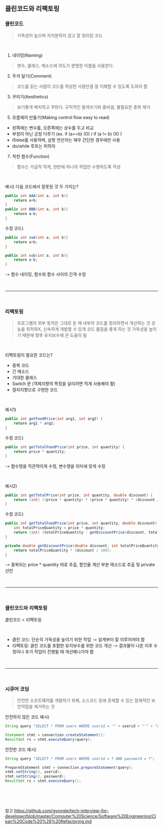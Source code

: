 ## 클린코드와 리팩토링

### 클린코드
> 가독성이 높으며 지저분하지 않고 잘 정리된 코드

<br>

1. 네이밍(Naming)
> 변수, 클래스, 메소드에 의도가 분명한 이름을 사용한다.

2. 주석 달기(Comment)
> 코드를 읽는 사람이 코드를 작성한 사람만큼 잘 이해할 수 있도록 도와야 함

3. 꾸미기(Aesthetics)
> 보기좋게 배치하고 꾸민다. 규칙적인 들여쓰기와 줄바꿈, 불필요한 중복 제거

5. 흐름제어 만들기(Making control flow easy to read)
  - 왼쪽에는 변수를, 오른쪽에는 상수를 두고 비교
  - 부정이 아닌 긍정 다루기 (ex. if (a==b) (O) / if (a != b) (X) )
  - if/else를 사용하며, 삼항 연산자는 매우 간단한 경우에만 사용
  - do/while 루프는 피하자

7. 착한 함수(Function)
> 함수는 가급적 작게, 한번에 하나의 작업만 수행하도록 작성



<br>

예시) 다음 코드에서 잘못된 것 두 가지는?
```java
public int AAA(int a, int b){
    return a+b;
}
public int BBB(int a, int b){
    return a-b;
}
```
수정 코드)

```java
public int sum(int a, int b){
    return a+b;
}

public int sub(int a, int b){
    return a-b;
}
```

-> 함수 네이밍, 함수와 함수 사이의 간격 수정


<br>

---

<br>

### 리팩토링
> 프로그램의 외부 동작은 그대로 둔 채 내부의 코드를 정리하면서 개선하는 것
> 성능을 최적화X, 신속하게 개발할 수 있게 코드 품질을 좋게 하는 것
> 가독성을 높이기 때문에 향후 유지보수에 큰 도움이 됨

<br>

리팩토링이 필요한 코드는?
- 중복 코드
- 긴 메소드
- 거대한 클래스
- Switch 문 (객체지향의 특징을 살리려면 적게 사용해야 함)
- 절차지향으로 구현한 코드

<br>

예시1)

```java
public int getFoodPrice(int arg1, int arg2) {
    return arg1 * arg2;
}
```

수정 코드)

```java
public int getTotalFoodPrice(int price, int quantity) {
    return price * quantity;
}
```

-> 함수명을 직관적이게 수정, 변수명을 의미에 맞게 수정

<br>

예시2)

```java
public int getTotalPrice(int price, int quantity, double discount) {
    return (int) ((price * quantity) * (price * quantity) * (discount /100));
}
```

수정 코드)

```java
public int getTotalFoodPrice(int price, int quantity, double discount) {
	int totalPriceQuantity = price * quantity;
    return (int) (totalPriceQuantity - getDiscountPrice(discount, totalPriceQuantity))
}

private double getDiscountPrice(double discount, int totalPriceQuantity) {
    return totalPriceQuantity * (discount / 100);
}
```

-> 중복되는 price * quantity 따로 추출, 할인율 계산 부분 메소드로 추출 및 private 선언

<br>

---

<br>

### 클린코드와 리팩토링

클린코드 < 리팩토링

<br>

- 클린 코드: 단순히 가독성을 높이기 위한 작업 -> 설계부터 잘 이루어져야 함
- 리팩토링: 클린 코드를 포함한 유지보수를 위한 코드 개선 -> 결과물이 나온 이후 수정이나 추가 작업이 진행될 때 개선해나가야 함

<br>

---

<br>

### 시큐어 코딩
> 안전한 소프트웨어를 개발하기 위해, 소스코드 등에 존재할 수 있는 잠재적인 보안약점을 제거하는 것


안전하지 않은 코드 예시)
```java
String query "SELECT * FROM users WHERE userid = '" + userid + "'" + "AND password = '" + password + "'";

Statement stmt = connection.createStatement();
ResultSet rs = stmt.executeQuery(query);
```

안전한 코드 예시)
```java
String query "SELECT * FROM users WHERE userid = ? AND password = ?";

PrepareStatement stmt = connection.prepareStatement(query);
stmt.setString(1, userid);
stmt.setString(2, password);
ResultSet rs = stmt.executeQuery();
```


<br>
<br>
<br>

참고 https://github.com/gyoogle/tech-interview-for-developer/blob/master/Computer%20Science/Software%20Engineering/Clean%20Code%20%26%20Refactoring.md

